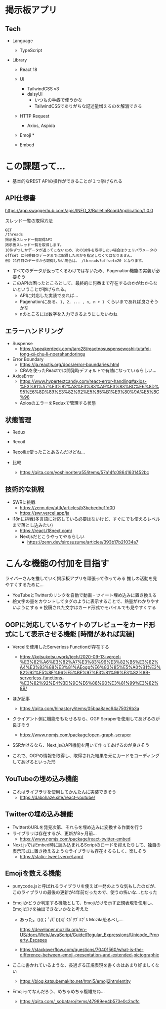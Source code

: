 # 掲示板アプリ

## Tech

* Language

  * TypeScript

* Library

  * React 18
  * UI
    * TailwindCSS v3
    * daisyUI
        * いつもの手癖で使うかな
        * TailwindCSSでありがちな記述量増えるのを解消できる

  * HTTP Request
    * Axios, Aspida

  * Emoji
    * 
  * Embed

# この課題って…

* 基本的なREST APIの操作ができることが１つ挙げられる

## API仕様書

https://app.swaggerhub.com/apis/INFO_3/BulletinBoardApplication/1.0.0

スレッド一覧の取得方法

```
GET
/threads
掲示板スレッド一覧取得API
掲示板スレッド一覧を取得します。
10件ずつしかデータが返ってこないため、次の10件を取得したい場合はクエリパラメータの offset に何番目のデータまでは取得したのかを指定しなくてはなりません。
例）21件目のデータから取得したい場合は、 /threads?offset=20 となります。
```

* すべてのデータが返ってくるわけではないため、Pagenation機能の実装が必要そう
* このAPIの困ったところとして、最終的に何番まで存在するのかがわからないということが挙げられる。
  * APIに対応した実装であれば…
  * Pagenationにある、`1, 2, ... , n, n + 1 `くらいまであれば良さそうかな
  * nのところには数字を入力できるようにしたいわね

## エラーハンドリング

* Suspense
  * https://speakerdeck.com/taro28/reactnosuspensewoshi-tutafei-tong-qi-chu-li-noerahandoringu
* Error Boundary
  * https://ja.reactjs.org/docs/error-boundaries.html
  * CRAを使ったReactでは開発時デフォルトで有効になっているらしい…
* AxiosError
  *  https://www.hypertextcandy.com/react-error-handling#axios-%E3%81%A7%E3%82%A8%E3%83%A9%E3%83%BC%E6%8D%95%E6%8D%89%E3%82%92%E5%85%B1%E9%80%9A%E5%8C%96
  *  AxiosのエラーをReduxで管理する状態

## 状態管理

* Redux
* Recoil
* Recoilは使ったことあるんだけどね…

* 比較
  * https://qiita.com/yoshinoritera55/items/57a14fc08641631452bc

## 技術的な挑戦

* SWRに挑戦
  * https://zenn.dev/uttk/articles/b3bcbedbc1fd00
  * https://swr.vercel.app/ja
* i18nに挑戦(多言語に対応している必要はないけど、すぐにでも使えるレベルまで落とし込みたい)
  * https://react.i18next.com/
  * Nextjsだとこうやってやるらしい
    * https://zenn.dev/sirosuzume/articles/393b17b21034a7


# こんな機能の付加を目指す

ライバーさんを推していく掲示板アプリを頑張って作ってみる
推しの活動を見やすくするために…

* YouTubeとTwitterのリンクを自動で動画・ツイート埋め込みに置き換える
* 絵文字の量をカウントしてタグのように表示することで、熱量がわかりやすいようにする
  ※ 投稿された文字はカード形式でモバイルでも見やすくする

## OGPに対応しているサイトのプレビューをカード形式にして表示させる機能 [時間があれば実装]

* Vercelを使用したServerless Functionが存在する
  * https://kotsukotsu.work/tech/2020-09-13-vercel-%E3%82%A6%E3%82%A7%E3%83%96%E3%82%B5%E3%82%A4%E3%83%88%E3%81%AEogp%E6%83%85%E5%A0%B1%E3%82%92%E5%8F%96%E5%BE%97%E3%81%99%E3%82%8B-serverless-functions-%E3%82%92%E4%BD%9C%E6%88%90%E3%81%99%E3%82%8B/

* ほか記事
  * https://qiita.com/hinastory/items/05baa8aec64a75026b3a
* クライアント側に機能をもたせるなら、OGP Scraperを使用してあげるのが良さそう
  * https://www.npmjs.com/package/open-graph-scraper
* SSRかけるなら、Next.jsのAPI機能を用いて作ってあげるのが良さそう

* これで、OGPの情報を取得し、取得された結果を元にカードをコーディングしてあげるといった形

## YouTubeの埋め込み機能

* これはライブラリを使用してかんたんに実装できそう
  * https://dabohaze.site/react-youtube/

## Twitterの埋め込み機能

* TwitterのURLを発見次第、それらを埋め込みに変換する作業を行う
* ライブラリは存在するが、更新が8ヶ月前…
  * https://www.npmjs.com/package/react-twitter-embed
* Next.jsではEmbed時に読み込まれるScriptのロードを抑えたりして、独自の表示形式に置き換えるようなライブラリも存在するらしく、楽しそう
  * https://static-tweet.vercel.app/

## Emojiを数える機能

* punycode.jsと呼ばれるライブラリを使えば一発のような気もしたのだが、このライブラリの最後の更新が4年前だったので、使うの怖いな…となった

* Emojiかどうか判定する機能として、Emojiだけを示す正規表現を使用し、Emojiだけを抽出できないかなと考えた

  * あった。((((；ﾟДﾟ))))ｶﾞｸｶﾞｸﾌﾞﾙﾌﾞﾙ
    Mozila恐るべし…

    https://developer.mozilla.org/en-US/docs/Web/JavaScript/Guide/Regular_Expressions/Unicode_Property_Escapes

  * https://stackoverflow.com/questions/70401560/what-is-the-difference-between-emoji-presentation-and-extended-pictographic

* ここに書かれているような、長過ぎる正規表現を書くのはあまり好ましくない

  * https://blog.katsubemakito.net/html5/emoji2htmlentity

* Emojiってなんだろう、めちゃめちゃ複雑だね…

  * https://qiita.com/_sobataro/items/47989ee4b573e0c2adfc